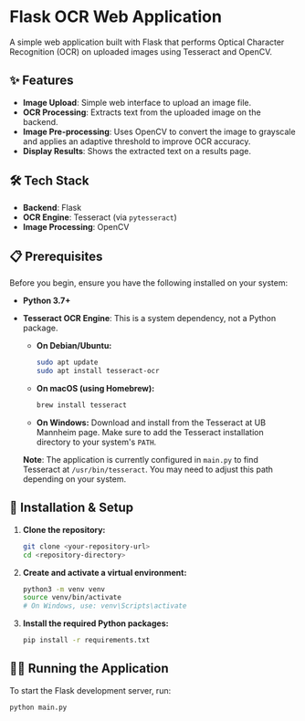 # Flask OCR Web Application

A simple web application built with Flask that performs Optical Character Recognition (OCR) on uploaded images using Tesseract and OpenCV.

## ✨ Features

-   **Image Upload**: Simple web interface to upload an image file.
-   **OCR Processing**: Extracts text from the uploaded image on the backend.
-   **Image Pre-processing**: Uses OpenCV to convert the image to grayscale and applies an adaptive threshold to improve OCR accuracy.
-   **Display Results**: Shows the extracted text on a results page.

## 🛠️ Tech Stack

-   **Backend**: Flask
-   **OCR Engine**: Tesseract (via `pytesseract`)
-   **Image Processing**: OpenCV

## 📋 Prerequisites

Before you begin, ensure you have the following installed on your system:

-   **Python 3.7+**
-   **Tesseract OCR Engine**: This is a system dependency, not a Python package.

    *   **On Debian/Ubuntu:**
        ```bash
        sudo apt update
        sudo apt install tesseract-ocr
        ```
    *   **On macOS (using Homebrew):**
        ```bash
        brew install tesseract
        ```
    *   **On Windows:**
        Download and install from the Tesseract at UB Mannheim page. Make sure to add the Tesseract installation directory to your system's `PATH`.

    **Note**: The application is currently configured in `main.py` to find Tesseract at `/usr/bin/tesseract`. You may need to adjust this path depending on your system.

## 🚀 Installation & Setup

1.  **Clone the repository:**
    ```bash
    git clone <your-repository-url>
    cd <repository-directory>
    ```

2.  **Create and activate a virtual environment:**
    ```bash
    python3 -m venv venv
    source venv/bin/activate
    # On Windows, use: venv\Scripts\activate
    ```

3.  **Install the required Python packages:**
    ```bash
    pip install -r requirements.txt
    ```

## 🏃‍♀️ Running the Application

To start the Flask development server, run:

```bash
python main.py
